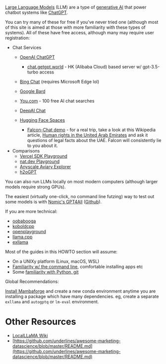 [Large Language Models](https://en.wikipedia.org/wiki/Large_language_model) (LLM) are a type of [generative AI](https://en.wikipedia.org/wiki/Generative_artificial_intelligence) that power chatbot systems like [ChatGPT](https://openai.com/blog/chatgpt).

You can try many of these for free if you've never tried one (although most of this site is aimed at those with more familiarity with these types of systems). All of these have free access, although many may require user registration:

- Chat Services 
  - [OpenAI ChatGPT](https://chat.openai.com/)
    - [chat.getgpt.world](https://chat.getgpt.world/) - HK (Alibaba Cloud) based server w/ gpt-3.5-turbo access
  - [Bing Chat](https://www.bing.com/chat) (requires Microsoft Edge lol)
  - [Google Bard](https://bard.google.com/)
  - [You.com](https://you.com/) - 100 free AI chat searches
  - [DeepAI Chat](https://deepai.org/chat)  

  - [Hugging Face Spaces](https://huggingface.co/spaces)
    - [Falcon-Chat demo](https://huggingface.co/spaces/HuggingFaceH4/falcon-chat) - for a real trip, take a look at this Wikipedia article, [Human rights in the United Arab Emirates](https://en.wikipedia.org/wiki/Human_rights_in_the_United_Arab_Emirates) and ask it questions of legal facts about the UAE. Falcon will consistently lie to you about it. 
- Comparisons 
  - [Vercel SDK Playground](https://sdk.vercel.ai/) 
  - [nat.dev Playground](https://nat.dev/)
  - [Anyscale Aviary Explorer](https://aviary.anyscale.com/)
  - [h2oGPT](https://gpt.h2o.ai/)

You can also run LLMs locally on most modern computers (although larger models require strong GPUs).

The easiest (virtually one-click, no command line futzing) way to test out some models is with [Nomic's GPT4All](https://gpt4all.io/) ([Github](https://github.com/nomic-ai/gpt4all)).

If you are more technical:

- [oobabooga](https://github.com/oobabooga/text-generation-webui)
- [koboldcpp](https://github.com/LostRuins/koboldcpp)
- [openplayground](https://github.com/nat/openplayground)
- [llama.cpp](https://github.com/ggerganov/llama.cpp)
- [exllama](https://github.com/turboderp/exllama)

Most of the guides in this HOWTO section will assume:

- On a UNIXy platform (Linux, macOS, WSL)
- [Familiarity w/ the command line](https://mostlyobvious.org/?link=/Reference%2FSoftware%2FDevelopment%2FLearn%20to%20Code%2FLearn%20to%20Command%20Line), comfortable installing apps etc
- Some [familiarity with Python, git](https://mostlyobvious.org/?link=/Reference%2FSoftware%2FDevelopment%2FLearn%20to%20Code%2FLearn%20to%20Program)

Global Recommendations:

[Install Mambaforge](https://mamba.readthedocs.io/en/latest/installation.html) and create a new conda environment anytime you are installing a package which have many dependencies. eg, create a separate `exllama` and `autogptq` or `lm-eval` environment.

# Other Resources

- [LocalLLaMA Wiki](https://www.reddit.com/r/LocalLLaMA/wiki/index/)
- [https://github.com/underlines/awesome-marketing-datascience/blob/master/README.md](https://github.com/underlines/awesome-marketing-datascience/blob/master/README.md)